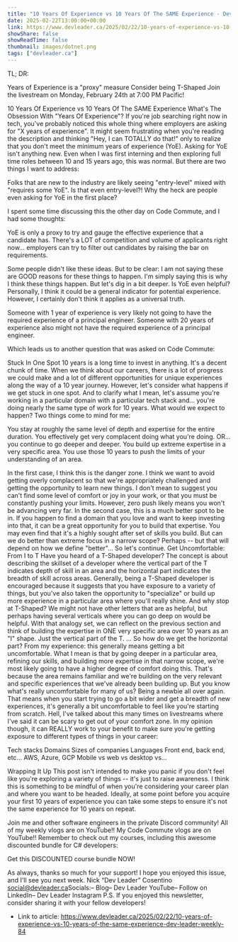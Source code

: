 ```yaml
---
title: "10 Years Of Experience vs 10 Years Of The SAME Experience - Dev Leader Weekly 84"
date: 2025-02-22T13:00:00+00:00
link: https://www.devleader.ca/2025/02/22/10-years-of-experience-vs-10-years-of-the-same-experience-dev-leader-weekly-84
showShare: false
showReadTime: false
thumbnail: images/dotnet.png
tags: ["devleader.ca"]
---
```

TL; DR:

Years of Experience is a "proxy" measure
Consider being T-Shaped
Join the livestream on Monday, February 24th at 7:00 PM Pacific!


10 Years Of Experience vs 10 Years Of The SAME Experience
What's The Obsession With "Years Of Experience"?
If you're job searching right now in tech, you've probably noticed this whole thing where employers are asking for "X years of experience". It might seem frustrating when you're reading the description and thinking "Hey, I can TOTALLY do that!" only to realize that you don't meet the minimum years of experience (YoE).
Asking for YoE isn't anything new. Even when I was first interning and then exploring full time roles between 10 and 15 years ago, this was normal. But there are two things I want to address:

Folks that are new to the industry are likely seeing "entry-level" mixed with "requires some YoE". Is that even entry-level?!
Why the heck are people even asking for YoE in the first place?

I spent some time discussing this the other day on Code Commute, and I had some thoughts:

YoE is only a proxy to try and gauge the effective experience that a candidate has.
There's a LOT of competition and volume of applicants right now... employers can try to filter out candidates by raising the bar on requirements.

Some people didn't like these ideas. But to be clear: I am not saying these are GOOD reasons for these things to happen. I'm simply saying this is why I think these things happen.
But let's dig in a bit deeper. Is YoE even helpful? Personally, I think it could be a general indicator for potential experience. However, I certainly don't think it applies as a universal truth.

Someone with 1 year of experience is very likely not going to have the required experience of a principal engineer.
Someone with 20 years of experience also might not have the required experience of a principal engineer.

Which leads us to another question that was asked on Code Commute:


Stuck In One Spot
10 years is a long time to invest in anything. It's a decent chunk of time. When we think about our careers, there is a lot of progress we could make and a lot of different opportunities for unique experiences along the way of a 10 year journey.
However, let's consider what happens if we get stuck in one spot. And to clarify what I mean, let's assume you're working in a particular domain with a particular tech stack and... you're doing nearly the same type of work for 10 years. What would we expect to happen?
Two things come to mind for me:

You stay at roughly the same level of depth and expertise for the entire duration. You effectively get very complacent doing what you're doing.
OR... you continue to go deeper and deeper. You build up extreme expertise in a very specific area. You use those 10 years to push the limits of your understanding of an area.

In the first case, I think this is the danger zone. I think we want to avoid getting overly complacent so that we're appropriately challenged and getting the opportunity to learn new things. I don't mean to suggest you can't find some level of comfort or joy in your work, or that you must be constantly pushing your limits. However, zero push likely means you won't be advancing very far.
In the second case, this is a much better spot to be in. If you happen to find a domain that you love and want to keep investing into that, it can be a great opportunity for you to build that expertise. You may even find that it's a highly sought after set of skills you build.
But can we do better than extreme focus in a narrow scope? Perhaps -- but that will depend on how we define "better"... So let's continue.
Get Uncomfortable: From I to T
Have you heard of a T-Shaped developer? The concept is about describing the skillset of a developer where the vertical part of the T indicates depth of skill in an area and the horizontal part indicates the breadth of skill across areas.
Generally, being a T-Shaped developer is encouraged because it suggests that you have exposure to a variety of things, but you've also taken the opportunity to "specialize" or build up more experience in a particular area where you'll really shine. And why stop at T-Shaped? We might not have other letters that are as helpful, but perhaps having several verticals where you can go deep on would be helpful.
With that analogy set, we can reflect on the previous section and think of building the expertise in ONE very specific area over 10 years as an "I" shape. Just the vertical part of the T.
... So how do we get the horizontal part?
From my experience: this generally means getting a bit uncomfortable.
What I mean is that by going deeper in a particular area, refining our skills, and building more expertise in that narrow scope, we're most likely going to have a higher degree of comfort doing this. That's because the area remains familiar and we're building on the very relevant and specific experiences that we've already been building up.
But you know what's really uncomfortable for many of us?
Being a newbie all over again.
That means when you start trying to go a bit wider and get a breadth of new experiences, it's generally a bit uncomfortable to feel like you're starting from scratch. Hell, I've talked about this many times on livestreams where I've said it can be scary to get out of your comfort zone.
In my opinion though, it can REALLY work to your benefit to make sure you're getting exposure to different types of things in your career:

Tech stacks
Domains
Sizes of companies
Languages
Front end, back end, etc...
AWS, Azure, GCP
Mobile vs web vs desktop vs...

Wrapping It Up
This post isn't intended to make you panic if you don't feel like you're exploring a variety of things -- it's just to raise awareness. I think this is something to be mindful of when you're considering your career plan and where you want to be headed.
Ideally, at some point before you acquire your first 10 years of experience you can take some steps to ensure it's not the same experience for 10 years on repeat.


Join me and other software engineers in the  private Discord community!
All of my weekly vlogs are on YouTube!!
My Code Commute vlogs are on YouTube!!
Remember to check out my courses, including this awesome discounted bundle for C# developers:







Get this DISCOUNTED course bundle NOW!




As always, thanks so much for your support! I hope you enjoyed this issue, and I'll see you next week.
​Nick “Dev Leader” Cosentino​social@devleader.ca​​Socials:– Blog​– Dev Leader YouTube​– Follow on LinkedIn​– Dev Leader Instagram​​
P.S. If you enjoyed this newsletter, consider sharing it with your fellow developers!

- Link to article: https://www.devleader.ca/2025/02/22/10-years-of-experience-vs-10-years-of-the-same-experience-dev-leader-weekly-84